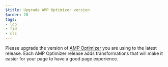 ```yaml
---
$title: Upgrade AMP Optimizer version
$order: 20
tags:
- lcp
- fid
- cls
---
```

Please upgrade the version of 
[AMP Optimizer](https://amp.dev/documentation/guides-and-tutorials/optimize-and-measure/amp-optimizer-guide/) 
you are using to the latest release.
Each AMP Optimizer release adds transformations that will make it easier for
your page to have a good page experience. 
